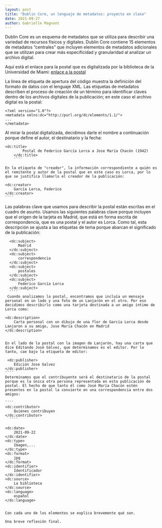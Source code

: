 ```yaml
---
layout: post
title: "Dublin Core, un lenguaje de metadatos: proyecto en clase"
date: 2021-09-27
author: Gabrielle Magnant
---
```


Dublin Core es un esquema de metadatos que se utiliza para describir una variedad de recursos físicos y digitales. Dublin Core contiene 15 elementos de metadatos “centrales” que incluyen elementos de metadatos adicionales que se utilizan para crear más especificidad y granularidad al analizar un archivo digital.

Aquí está el enlace para la postal que es digitalizada por la biblioteca de la Universidad de Miami: [enlace a la postal](https://merrick.library.miami.edu/cdm/compoundobject/collection/chc5324/id/31/rec/19)


La línea de etiqueta de apertura del código muestra la definición del formato de datos con el lenguaje XML. Las etiquetas de metadatos describen el proceso de creación de un término para identificar claves dentro de los archivos digitales de la publicación; en este caso el archivo digital es la postal:

````
<?xml version="1.0"?>
<metadata xmlns:dc="http://purl.org/dc/elements/1.1/">
...
</metadata>
````

Al mirar la postal digitalizada, decidimos darle el nombre a continuación porque define el autor, el destinatario y la fecha:
````
<dc:title> 
        Postal de Federico García Lorca a Jose María Chacón (1942)
    </dc:title> 
    ````
  
En la etiqueta de "creador", la información correspondiente a quién es el remitente y autor de la postal que en este caso es Lorca, por lo que se justifica llamarlo el creador de la publicación:
 ````
    <dc:creator> 
        García Lorca, Federico
    </dc:creator> 
    ````
 Las palabras clave que usamos para describir la postal están escritas en el cuadro de asunto. Usamos las siguientes palabras clave porque incluyen que el origen de la tarjeta es Madrid, que está en forma escrita de correspondencia, que es una postal y el autor es Lorca. Como tal, esta descripción se ajusta a las etiquetas de tema porque abarcan el significado de la publicación:
  ````
    <dc:subject> 
        Madrid
    </dc:subject>
    <dc:subject> 
        correspondencia
    </dc:subject>
    <dc:subject> 
        postales
    </dc:subject>
    <dc:subject> 
        Federico García Lorca
    </dc:subject>
    ````
   Cuando analizamos la postal, encontramos que incluía un mensaje personal en un lado y una foto de un Lanjarón en el otro. Por eso decidimos describirlo como una tarjeta destinada a un amigo íntimo de Lorca como:
   ````
    <dc:description> 
        Carta personal con un dibujo de una flor de García Lorca desde Lanjaron a su amigo, Jose María Chacón en Madrid
    </dc:description>
 ````
 
En el lado de la postal con la imagen de Lanjarón, hay una carta que dice Editando José Gálvez, que determinamos es el editor. Por lo tanto, cae bajo la etiqueta de editor: 
 ````
     <dc:publisher> 
        Edición Jose Galvez
    </dc:publisher>
    ````
    Determinamos que el contribuyente será el destinatario de la postal porque es la única otra persona representada en esta publicación de postal. El hecho de que tanto él como José María Chacón estén presentes en la postal la convierte en una correspondencia entre dos amigos:
    
    ````
    <dc:contributor>
        Quienes contribuyen
    </dc:contributor>
      ````
      
    <dc:date>
        2021-09-22
    </dc:date>
    <dc:type>
        Imagen,...
    </dc:type>
    <dc:format>
        jpg
    </dc:format>
    <dc:identifier>
        Identificador
    </dc:identifier>
    <dc:source>
        La biblioteca
    </dc:source>
    <dc:language>
        español
    </dc:language>
````

Con cada uno de los elementos se explica brevemente qué son. 

Una breve reflexión final. 
